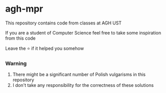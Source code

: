 # agh-mpr
This repository contains code from classes at AGH UST

If you are a student of Computer Science feel free to take some inspiration from this code

Leave the ⭐ if it helped you somehow

### Warning
1. There might be a significant number of Polish vulgarisms in this repository
2. I don't take any responsibility for the correctness of these solutions 
